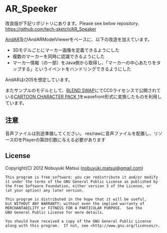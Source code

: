 AR_Speeker
==========

改良版が下記リポジトリにあります。Please see below repository.
https://github.com/tech-sketch/AR_Speaker

[AndAR](http://code.google.com/p/andar/)及びAndARModelViewerをベースに、以下の改造を加えています。

* 3Dモデルごとにマーカー画像を定義できるようにした
* 複数のマーカーを同時に認識できるようにした
* マーカー情報（の一部）をJava側から取得し、「マーカーの中心あたりをタップする」というイベントをハンドリングできるようにした

AndARはr205を想定しています。

またサンプルのモデルとして、[BLEND SWAP](http://www.blendswap.com/)にてCC0ライセンスで公開されている[CARTOON CHARACTER PACK 1](http://www.blendswap.com/blends/characters/cartoon-character-pack-1/)をwavefront形式に変換したものを利用しています。

注意
----

音声ファイルは別途準備してください。
res/rawに音声ファイルを配置し、リソースIDをPlayerの第四引数に与える必要があります

License
-------
Copyright(C) 2012 Nobuyuki Matsui (nobuyuki.matsui@gmail.com)

    This program is free software: you can redistribute it and/or modify
    it under the terms of the GNU General Public License as published by
    the Free Software Foundation, either version 3 of the License, or
    (at your option) any later version.

    This program is distributed in the hope that it will be useful,
    but WITHOUT ANY WARRANTY; without even the implied warranty of
    MERCHANTABILITY or FITNESS FOR A PARTICULAR PURPOSE.  See the
    GNU General Public License for more details.

    You should have received a copy of the GNU General Public License
    along with this program.  If not, see <http://www.gnu.org/licenses/>.
